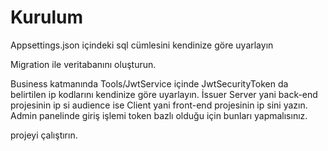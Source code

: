 # Kurulum
Appsettings.json içindeki sql cümlesini kendinize göre uyarlayın

Migration ile veritabanını oluşturun.

Business katmanında Tools/JwtService içinde JwtSecurityToken da belirtilen ip kodlarını kendinize göre uyarlayın.
İssuer Server yani back-end projesinin ip si audience ise Client yani front-end projesinin ip sini yazın.
Admin panelinde giriş işlemi token bazlı olduğu için bunları yapmalısınız.

projeyi çalıştırın.

